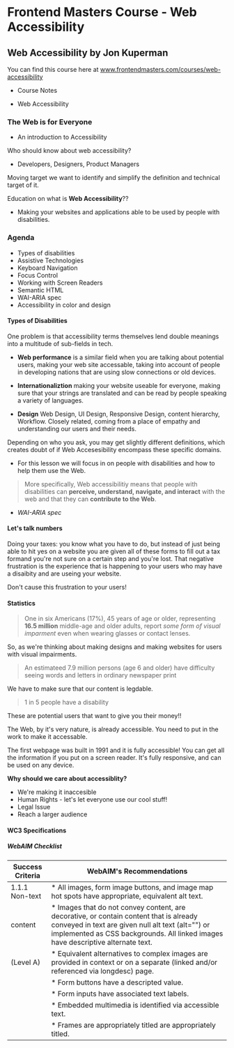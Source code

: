 # Frontend Masters Course - Web Accessibility
## Web Accessibility by Jon Kuperman

You can find this course here at www.frontendmasters.com/courses/web-accessibility

- Course Notes

* Web Accessibility

### The Web is for Everyone
 - An  introduction  to  Accessibility

 Who should know about web accessibility?
 * Developers, Designers, Product Managers

 Moving target we want to identify and simplify the definition and technical target of it.

 Education on what is **Web Accessibility**??

 * Making your websites and applications able to be used by people with disabilities.

###  Agenda

* Types  of disabilities
* Assistive Technologies
* Keyboard Navigation
* Focus Control
* Working with Screen Readers
* Semantic HTML
* WAI-ARIA spec
* Accessibility in color and design

#### Types of Disabilities

  One problem is that accessibility terms themselves lend double meanings into a multitude of sub-fields in tech.

  * **Web performance** is a similar field when you are talking about potential users, making your web site accessable, taking into account of people in developing nations that are using slow connections or old devices.

  * **Internationaliztion** making your website useable for everyone, making sure that your strings are translated and can be read by people speaking a variety of languages.

  * **Design** Web Design, UI Design, Responsive Design, content hierarchy, Workflow. Closely related, coming from a place of empathy and  understanding our users and their needs.

Depending on who you ask, you may get slightly different definitions, which creates doubt of if Web Accesesibility encompass these specific domains.

* For this lesson we will focus in on people with disabilities and how to help them use the Web.


> More specifically, Web accessibilitiy means that people with disabilities can **perceive, understand, navigate, and interact** with the web and that they can **contribute to the Web**.

- *WAI-ARIA spec*

#### Let's talk numbers

Doing your taxes: you know what you have to do, but instead of just being able to hit yes on a website you are given all of these forms to fill out a tax formand you're not sure on a certain step and you're lost. That negative frustration is the experience that is happening to your users who may have a disaibity and are useing your website.

Don't cause this frustration to your users!

#### Statistics

> One in six Americans (17%), 45 years of age or older, representing **16.5 million** middle-age and older adults, report *some form of visual imparment* even when wearing glasses or contact lenses.

So, as we're thinking about making designs and making websites for users with visual impairments.

> An estimateed 7.9 million  persons (age 6 and older) have difficulty  seeing words and letters in ordinary newspaper print

We have to make sure that our content is legdable.

> 1 in 5 people have a disability

These are potential users that want to give you their money!!

The Web, by it's very nature, is already accessible. You need to put in the work to make it accessable.

The first webpage was built in 1991 and it is fully accessible! You can get all the information if you put on a screen reader. It's fully responsive, and can be used on any  device.

**Why should we care about accessiblity?**
* We're making it inaccesible
* Human Rights - let's let everyone use our cool stuff!
* Legal Issue
* Reach a larger audience

#### WC3 Specifications

##### WebAIM Checklist


| Success Criteria| WebAIM's Recommendations                                                                                                                                                                                                        |
| ----------------|---------------------------------------------------------------------------------------------------------------------------------------------------------------------------------------------------------------------------------|
| 1.1.1 Non-text  | * All images, form image buttons, and image map hot spots have appropriate, equivalent alt text.                                                                                                                                |
| content         | * Images that do  not convey content, are decorative, or contain content that is already conveyed in text are given null alt text (alt="") or implemented as CSS backgrounds. All linked images have descriptive alternate text.|
|(Level A)        | * Equivalent alternatives to complex images are provided in context or on a separate (linked and/or referenced via longdesc) page.                                                                                              |
|                 | * Form buttons have a descripted value.                                                                                                                                                                                         |
|                 | * Form inputs have associated text labels.                                                                                                                                                                                      |
|                 | * Embedded multimedia is identified via  accessible text.                                                                                                                                                                       |
|                 | * Frames are appropriately titled are appropriately titled.                                                                                                                                                                      |

